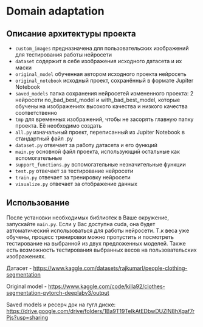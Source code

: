 # Domain adaptation

## Описание архитектуры проекта

- `custom_images` предназначена для пользовательских изображений для тестирования работы нейросети
- `dataset` содержит в себе изображения исходного датасета и их маски
- `original_model` обученная автором исходного проекта нейросеть 
- `original_notebook` исходный проект, сохранённый в формате Jupiter Notebook
- `saved_models` папка сохранения нейросетей измененного проекта: 2 нейросети no_bad_best_model и with_bad_best_model, которые обучены на изображениях высокого качества и низкого качества соответственно
- `tmp` для временных изображений, чтобы не засорять главную папку проекта. Её необходимо создать
- `all.py` изначальный проект, переписанный из Jupiter Notebook в стандартный файл .py
- `dataset.py` отвечает за работу датасета и его функций
- `main.py` основной файл проекта, использующий остальные как вспомогательные
- `support_functions.py` вспомогательные незначительные функции
- `test.py` отвечает за тестирование нейросети
- `train.py` отвечает за тренировку нейросети
- `visualize.py` отвечает за отображение данных

## Использование

После установки необходимых библиотек в Ваше окружение, запускайте `main.py`. Если у Вас доступна cuda, она будет автоматический использоваться для работы нейросети. Т.к веса уже обучены, процесс тренировки можно пропустить и посмотреть тестирование на выбранной из двух предложенных моделей. Также есть возможность тестирования выбранных весов на пользовательских изображениях.

Датасет - https://www.kaggle.com/datasets/rajkumarl/people-clothing-segmentation

Original model - https://www.kaggle.com/code/killa92/clothes-segmentation-pytorch-deeplabv3/output

Saved models и ресерч док на гугл диске: https://drive.google.com/drive/folders/1Ba9T19TeIkAtEDbwDUZlN8hXgaf7rPjs?usp=sharing


